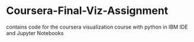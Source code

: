 # Coursera-Final-Viz-Assignment
contains code for the coursera visualization course with python in IBM IDE and Jupyter Notebooks
